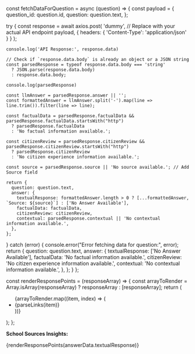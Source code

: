 const fetchDataForQuestion = async (question) => {
  const payload = {
    question_id: question.id,
    question: question.text,
  };

  try {
    const response = await axios.post(
      'dummy', // Replace with your actual API endpoint
      payload,
      { headers: { 'Content-Type': 'application/json' } }
    );

    console.log('API Response:', response.data)

    // Check if `response.data.body` is already an object or a JSON string
    const parsedResponse = typeof response.data.body === 'string'
      ? JSON.parse(response.data.body)
      : response.data.body;

    console.log(parsedResponse)

    const llmAnswer = parsedResponse.answer || '';
    const formattedAnswer = llmAnswer.split('-').map(line => line.trim()).filter(line => line);

    const factualData = parsedResponse.factualData && parsedResponse.factualData.startsWith("http")
      ? parsedResponse.factualData
      : 'No factual information available.';
      
    const citizenReview = parsedResponse.citizenReview && parsedResponse.citizenReview.startsWith("http")
      ? parsedResponse.citizenReview
      : 'No citizen experience information available.';

    const source = parsedResponse.source || 'No source available.'; // Add Source field

    return {
      question: question.text,
      answer: {
        textualResponse: formattedAnswer.length > 0 ? [...formattedAnswer, `Source: ${source}`] : ['No Answer Available'],
        factualData: factualData,
        citizenReview: citizenReview,
        contextual: parsedResponse.contextual || 'No contextual information available.',
      },
    };
  } catch (error) {
    console.error("Error fetching data for question:", error);
    return {
      question: question.text,
      answer: {
        textualResponse: ['No Answer Available'],
        factualData: 'No factual information available.',
        citizenReview: 'No citizen experience information available.',
        contextual: 'No contextual information available.',
      },
    };
  }
};










const renderResponsePoints = (responseArray) => {
  const arrayToRender = Array.isArray(responseArray) ? responseArray : [responseArray];
  return (
    <ul className={styles.responseList}>
      {arrayToRender.map((item, index) => (
        <li key={index} className={styles.responseItem}>
          {parseLinks(item)}
        </li>
      ))}
    </ul>
  );
};


<div className={styles.responseSection}>
  <p><strong>School Sources Insights:</strong></p>
  {renderResponsePoints(answerData.textualResponse)}
</div>
